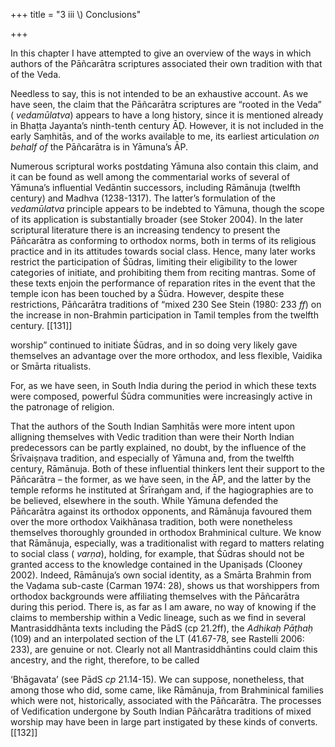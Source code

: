 +++
title = "3 iii \\) Conclusions"

+++

In this chapter I have attempted to give an overview of the ways in which authors of the Pāñcarātra scriptures associated their own tradition with that of the Veda. 

Needless to say, this is not intended to be an exhaustive account. As we have seen, the claim that the Pāñcarātra scriptures are “rooted in the Veda” \( *vedamūlatva*\) appears to have a long history, since it is mentioned already in Bhaṭṭa Jayanta’s ninth-tenth century ĀḌ. However, it is not included in the early Saṃhitās, and of the works available to me, its earliest articulation *on behalf of* the Pāñcarātra is in Yāmuna’s ĀP. 

Numerous scriptural works postdating Yāmuna also contain this claim, and it can be found as well among the commentarial works of several of Yāmuna’s influential Vedāntin successors, including Rāmānuja \(twelfth century\) and Madhva \(1238-1317\). The latter’s formulation of the *vedamūlatva* principle appears to be indebted to Yāmuna, though the scope of its application is substantially broader \(see Stoker 2004\). In the later scriptural literature there is an increasing tendency to present the Pāñcarātra as conforming to orthodox norms, both in terms of its religious practice and in its attitudes towards social class. Hence, many later works restrict the participation of Śūdras, limiting their eligibility to the lower categories of initiate, and prohibiting them from reciting mantras. Some of these texts enjoin the performance of reparation rites in the event that the temple icon has been touched by a Śūdra. However, despite these restrictions, Pāñcarātra traditions of “mixed 230 See Stein \(1980: 233 *ff*\) on the increase in non-Brahmin participation in Tamil temples from the twelfth century. [[131]]

worship” continued to initiate Śūdras, and in so doing very likely gave themselves an advantage over the more orthodox, and less flexible, Vaidika or Smārta ritualists. 

For, as we have seen, in South India during the period in which these texts were composed, powerful Śūdra communities were increasingly active in the patronage of religion. 

That the authors of the South Indian Saṃhitās were more intent upon alligning themselves with Vedic tradition than were their North Indian predecessors can be partly explained, no doubt, by the influence of the Śrīvaiṣṇava tradition, and especially of Yāmuna and, from the twelfth century, Rāmānuja. Both of these influential thinkers lent their support to the Pāñcarātra – the former, as we have seen, in the ĀP, and the latter by the temple reforms he instituted at Śrīraṅgam and, if the hagiographies are to be believed, elsewhere in the south. While Yāmuna defended the Pāñcarātra against its orthodox opponents, and Rāmānuja favoured them over the more orthodox Vaikhānasa tradition, both were nonetheless themselves thoroughly grounded in orthodox Brahminical culture. We know that Rāmānuja, especially, was a traditionalist with regard to matters relating to social class \( *varṇa*\), holding, for example, that Śūdras should not be granted access to the knowledge contained in the Upaniṣads \(Clooney 2002\). Indeed, Rāmānuja’s own social identity, as a Smārta Brahmin from the Vaḍama sub-caste \(Carman 1974: 28\), shows us that worshippers from orthodox backgrounds were affiliating themselves with the Pāñcarātra during this period. There is, as far as I am aware, no way of knowing if the claims to membership within a Vedic lineage, such as we find in several Mantrasiddhānta texts including the PādS \(cp 21.2ff\), the *Adhikaḥ Pāṭhaḥ* \(109\) and an interpolated section of the LT \(41.67-78, see Rastelli 2006: 233\), are genuine or not. Clearly not all Mantrasiddhāntins could claim this ancestry, and the right, therefore, to be called 

‘Bhāgavata’ \(see PādS *cp* 21.14-15\). We can suppose, nonetheless, that among those who did, some came, like Rāmānuja, from Brahminical families which were not, historically, associated with the Pāñcarātra. The processes of Vedification undergone by South Indian Pāñcarātra traditions of mixed worship may have been in large part instigated by these kinds of converts. [[132]]